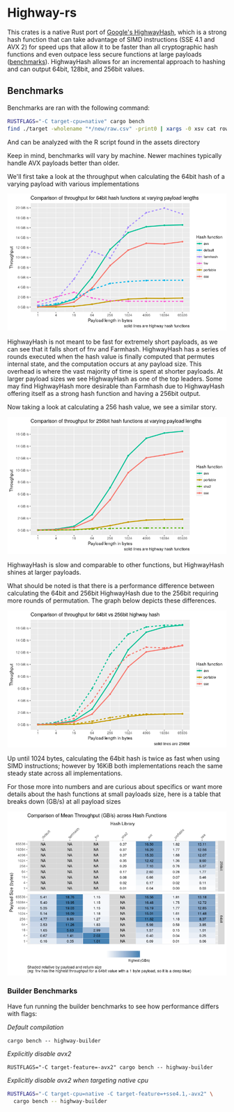 # Highway-rs

This crates is a native Rust port of [Google's HighwayHash](https://github.com/google/highwayhash), which is a strong hash function that can take advantage of SIMD instructions (SSE 4.1 and AVX 2) for speed ups that allow it to be faster than all cryptographic hash functions and even outpace less secure functions at large payloads ([benchmarks](#benchmarks)). HighwayHash allows for an incremental approach to hashing and can output 64bit, 128bit, and 256bit values.

## Benchmarks

Benchmarks are ran with the following command:

```bash
RUSTFLAGS="-C target-cpu=native" cargo bench
find ./target -wholename "*/new/raw.csv" -print0 | xargs -0 xsv cat rows > assets/highway.csv
```

And can be analyzed with the R script found in the assets directory

Keep in mind, benchmarks will vary by machine. Newer machines typically handle AVX payloads better than older.

We'll first take a look at the throughput when calculating the 64bit hash of a varying payload with various implementations

![64bit-highwayhash.png](assets/64bit-highwayhash.png)

HighwayHash is not meant to be fast for extremely short payloads, as we can see that it falls short of fnv and Farmhash. HighwayHash has a series of rounds executed when the hash value is finally computed that permutes internal state, and the computation occurs at any payload size. This overhead is where the vast majority of time is spent at shorter payloads. At larger payload sizes we see HighwayHash as one of the top leaders. Some may find HighwayHash more desirable than Farmhash due to HighwayHash offering itself as a strong hash function and having a 256bit output.

Now taking a look at calculating a 256 hash value, we see a similar story.

![256bit-highwayhash.png](assets/256bit-highwayhash.png)

HighwayHash is slow and comparable to other functions, but HighwayHash shines at larger payloads.

What should be noted is that there is a performance difference between calculating the 64bit and 256bit HighwayHash due to the 256bit requiring more rounds of permutation. The graph below depicts these differences.

![64bit-vs-256bit-highwayhash.png](assets/64bit-vs-256bit-highwayhash.png)

Up until 1024 bytes, calculating the 64bit hash is twice as fast when using SIMD instructions; however by 16KiB both implementations reach the same steady state across all implementations.

For those more into numbers and are curious about specifics or want more details about the hash functions at small payloads size, here is a table that breaks down (GB/s) at all payload sizes

![highwayhash-table.png](assets/highwayhash-table.png)

### Builder Benchmarks

Have fun running the builder benchmarks to see how performance differs with flags:

*Default compilation*

```
cargo bench -- highway-builder
```

*Explicitly disable avx2*

```
RUSTFLAGS="-C target-feature=-avx2" cargo bench -- highway-builder
```

*Explicitly disable avx2 when targeting native cpu*

```bash
RUSTFLAGS="-C target-cpu=native -C target-feature=+sse4.1,-avx2" \
  cargo bench -- highway-builder
```
